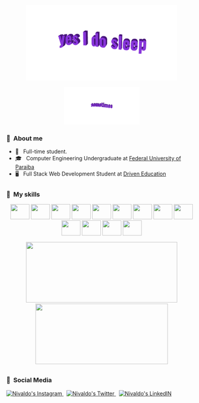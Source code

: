 <p align="center">
  <img width="400" src="https://github.com/NivaldoFarias/NivaldoFarias/blob/main/img/yes-i-do-sleep.gif">
</p>
<p align="center">
  <img height="100" src="https://github.com/NivaldoFarias/NivaldoFarias/blob/main/img/sometimes.gif">
</p>

<h3> 📌 &nbsp;About me</h3>

- 🗿 &nbsp; Full-time student.  
- 🎓 &nbsp; Computer Engineering Undergraduate at <a href="https://www.ufpb.br/">Federal University of Paraiba</a>
- 🖥 &nbsp; Full Stack Web Development Student at <a href="https://www.driven.com.br/">Driven Education</a>

## 
<h3>🎨 &nbsp;My skills</h3>

<p align="center">
     <img src="https://cdn.jsdelivr.net/gh/devicons/devicon/icons/javascript/javascript-original.svg" width="50" height="40"/> <img src="https://cdn.jsdelivr.net/gh/devicons/devicon/icons/sass/sass-original.svg" width="50" height="40"/> <img src="https://cdn.jsdelivr.net/gh/devicons/devicon/icons/html5/html5-original.svg" width="50" height="40"/> <img src="https://cdn.jsdelivr.net/gh/devicons/devicon/icons/css3/css3-original.svg" width="50" height="40"/> <img src="https://cdn.jsdelivr.net/gh/devicons/devicon/icons/c/c-original.svg" width="50" height="40"/> <img src="https://cdn.jsdelivr.net/gh/devicons/devicon/icons/cplusplus/cplusplus-original.svg" width="50" height="40"/> <img src="https://cdn.jsdelivr.net/gh/devicons/devicon/icons/python/python-original.svg" width="50" height="40"/> <img src="https://cdn.jsdelivr.net/gh/devicons/devicon/icons/linux/linux-original.svg" width="50" height="40"/> <img src="https://cdn.jsdelivr.net/gh/devicons/devicon/icons/git/git-original.svg" width="50" height="40"/> <img src="https://cdn.jsdelivr.net/gh/devicons/devicon/icons/nodejs/nodejs-original.svg" width="50" height="40"/> <img src="https://cdn.jsdelivr.net/gh/devicons/devicon/icons/react/react-original.svg" width="50" height="40"/> <img src="https://cdn.jsdelivr.net/gh/devicons/devicon/icons/canva/canva-original.svg" width="50" height="40"/> <img src="https://cdn.jsdelivr.net/gh/devicons/devicon/icons/rstudio/rstudio-original.svg" width="50" height="40"/>  
</p>

<p align="center">
<img src="https://github-readme-stats.vercel.app/api/wakatime?username=Nivaldo&theme=tokyonight&show_icons=true&layout=default&langs_count=4" height="160px", width="400px" />
<img src="https://github-readme-stats.vercel.app/api?username=NivaldoFarias&theme=tokyonight&custom_title=Github Stats&include_all_commits=true&count_private=true&cache_seconds=4600" height="160px", width="350px" />
</p>

## 

<h3> 💃 &nbsp;Social Media</h3> 

<p align="left">
  <a href="https://www.instagram.com/nivaldo.fg">
    <img alt="Nivaldo's Instagram" width="30px" src="https://raw.githubusercontent.com/hussainweb/hussainweb/main/icons/instagram.png" />
  </a>&nbsp;
  <a href="https://twitter.com/badivia">
    <img alt="Nivaldo's Twitter" width="30px" src="https://raw.githubusercontent.com/peterthehan/peterthehan/master/assets/twitter.svg" />
  </a>&nbsp;
  <a href="https://www.linkedin.com/in/NivaldoFarias">
    <img alt="Nivaldo's LinkedIN" width="30px" src="https://raw.githubusercontent.com/peterthehan/peterthehan/master/assets/linkedin.svg" />
  </a> 
</p>

